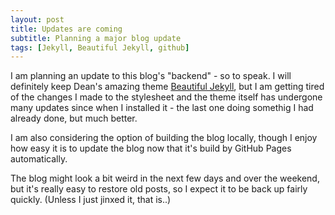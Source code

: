 ```yaml
---
layout: post
title: Updates are coming
subtitle: Planning a major blog update
tags: [Jekyll, Beautiful Jekyll, github]
---
```


I am planning an update to this blog's "backend" - so to speak. I will definitely keep Dean's amazing theme [Beautiful Jekyll](http://deanattali.com/beautiful-jekyll/), but I am getting tired of the changes I made to the stylesheet and the theme itself has undergone many updates since when I installed it - the last one doing somethig I had already done, but much better.

I am also considering the option of building the blog locally, though I enjoy how easy it is to update the blog now that it's build by GitHub Pages automatically.

The blog might look a bit weird in the next few days and over the weekend, but it's really easy to restore old posts, so I expect it to be back up fairly quickly.
(Unless I just jinxed it, that is..)



